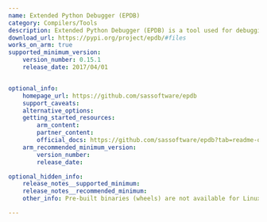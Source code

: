```yaml
---
name: Extended Python Debugger (EPDB)
category: Compilers/Tools
description: Extended Python Debugger (EPDB) is a tool used for debugging Python code, which aligns with the description of tools that assist in the development and optimization of programming languages.
download_url: https://pypi.org/project/epdb/#files
works_on_arm: true
supported_minimum_version:
    version_number: 0.15.1
    release_date: 2017/04/01


optional_info:
    homepage_url: https://github.com/sassoftware/epdb
    support_caveats:
    alternative_options:
    getting_started_resources:
        arm_content:
        partner_content:
        official_docs: https://github.com/sassoftware/epdb?tab=readme-ov-file#installation
    arm_recommended_minimum_version:
        version_number:
        release_date:

optional_hidden_info:
    release_notes__supported_minimum:
    release_notes__recommended_minimum:
    other_info: Pre-built binaries (wheels) are not available for Linux/ARM64. Installation and Testing are done using "pip install epdb".

---
```

